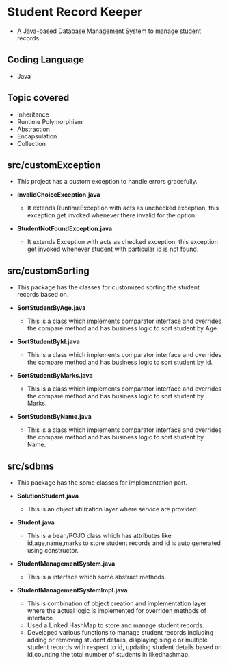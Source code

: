 # Student Record Keeper

- A Java-based Database Management System to manage student records.

## Coding Language

- Java 

## Topic covered
- Inheritance
- Runtime Polymorphism
- Abstraction
- Encapsulation
- Collection

## src/customException
  
  - This project has a custom exception to handle errors gracefully.

  - __InvalidChoiceException.java__ 

    - It extends RuntimeException with acts as unchecked exception, this exception get invoked whenever there invalid for the option.

  - __StudentNotFoundException.java__ 

    - It extends Exception with acts as checked exception, this exception get invoked whenever student with particular id is not found.

## src/customSorting
  - This package has the classes for customized sorting the student records based on.

  - __SortStudentByAge.java__ 
  
     - This is a class which implements comparator interface and overrides the compare method and has business logic to sort student by Age.
  
  - __SortStudentById.java__
  
    - This is a class which implements comparator interface and overrides the compare method and has business logic to sort student by Id.
  
  - __SortStudentByMarks.java__
  
    - This is a class which implements comparator interface and overrides the compare method and has business logic to sort student by Marks.
  
  - __SortStudentByName.java__ 
  
    - This is a class which implements comparator interface and overrides the compare method and has business logic to sort student by Name.

## src/sdbms
  
  - This package has the some classes for implementation part.

  - __SolutionStudent.java__
  
    - This is an object utilization layer where service are provided.
 
  - __Student.java__
 
    - This is a bean/POJO class which has attributes like id,age,name,marks to store student records and id is auto generated using constructor.
 
  - __StudentManagementSystem.java__
 
    - This is a interface which some abstract methods.
    
  - __StudentManagementSystemImpl.java__ 
  
    - This is combination of object creation and implementation layer where the actual logic is implemented for overriden methods of interface.
    - Used a Linked HashMap to store and manage student records.
    - Developed various functions to manage student records including adding or removing student details, displaying single or multiple student records with respect to id, updating student details based on id,counting the total number of students in likedhashmap.


